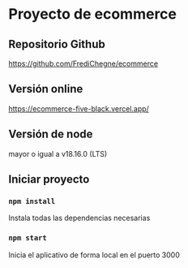 # Proyecto de ecommerce 

## Repositorio Github

https://github.com/FrediChegne/ecommerce

## Versión online

https://ecommerce-five-black.vercel.app/


## Versión de node 

mayor o igual a v18.16.0 (LTS)


## Iniciar proyecto

### `npm install`

Instala todas las dependencias necesarias

### `npm start`

Inicia el aplicativo de forma local en el puerto 3000

